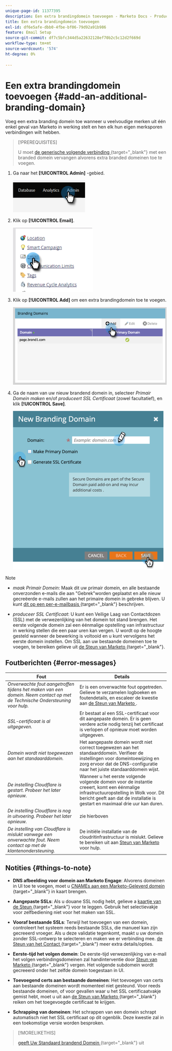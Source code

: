 ```yaml
---
unique-page-id: 11377395
description: Een extra brandingdomein toevoegen - Marketo Docs - Productdocumentatie
title: Een extra brandingdomein toevoegen
exl-id: df6e5afe-dbb0-4fbe-bf06-79d92a91b986
feature: Email Setup
source-git-commit: df7c5bfc344d5a22632128ef70b2c5c12d2f669d
workflow-type: tm+mt
source-wordcount: '574'
ht-degree: 0%

---
```


# Een extra brandingdomein toevoegen {#add-an-additional-branding-domain}

Voeg een extra branding domein toe wanneer u veelvoudige merken uit één enkel geval van Marketo in werking stelt en hen elk hun eigen merksporen verbindingen wilt hebben.

>[!PREREQUISITES]
>
>U moet [ de generische volgende verbinding ](/help/marketo/product-docs/administration/email-setup/add-multiple-branding-domains/edit-your-default-branding-domain.md){target="_blank"} met een branded domein vervangen alvorens extra branded domeinen toe te voegen.

1. Ga naar het **[!UICONTROL Admin]** -gebied.

   ![](assets/add-an-additional-branding-domain-1.png)

1. Klik op **[!UICONTROL Email]**.

   ![](assets/add-an-additional-branding-domain-2.png)

1. Klik op **[!UICONTROL Add]** om een extra brandingdomein toe te voegen.

   ![](assets/add-an-additional-branding-domain-3.png)

1. Ga de naam van uw nieuw brandend domein in, selecteer _Primair Domein maken_ en/of _produceert SSL Certificaat_ (zowel facultatief), en klik **[!UICONTROL Save]**.

   ![](assets/add-an-additional-branding-domain-4.png)

>[!NOTE]
>
>* _maak Primair Domein_: Maak dit uw primair domein, en alle bestaande onverzonden e-mails die aan &quot;Gebrek&quot;worden geplaatst en alle nieuw gecreëerde e-mails zullen aan het primaire domein in gebreke blijven. U kunt [ dit op een per-e-mailbasis ](/help/marketo/product-docs/administration/email-setup/add-multiple-branding-domains/overwrite-primary-domain-for-emails.md){target="_blank"} beschrijven.
>
>* _produceer SSL Certificaat_: U kunt een Veilige Laag van Contactdozen (SSL) met de verwezenlijking van het domein tot stand brengen. Het eerste volgende domein zal een éénmalige opstelling van infrastructuur in werking stellen die een paar uren kan vergen. U wordt op de hoogte gesteld wanneer de bewerking is voltooid en u kunt vervolgens het eerste domein instellen. Om SSL aan uw bestaande domeinen toe te voegen, te bereiken gelieve uit [ de Steun van Marketo ](https://nation.marketo.com/t5/support/ct-p/Support){target="_blank"}.

## Foutberichten {#error-messages}

<table><thead>
  <tr>
    <th>Fout</th>
    <th>Details</th>
  </tr></thead>
<tbody>
  <tr>
    <td><i>Onverwachte fout aangetroffen tijdens het maken van een domein. Neem contact op met de Technische Ondersteuning voor hulp.</i></td>
    <td>Er is een onverwachte fout opgetreden. Gelieve te verzamelen logboeken en foutendetails, en escaleer de kwestie aan <a href="https://nation.marketo.com/t5/support/ct-p/Support" target="_blank"> de Steun van Marketo </a>.</td>
  </tr>
  <tr>
    <td><i>SSL-certificaat is al uitgegeven.</i></td>
    <td>Er bestaat al een SSL-certificaat voor dit aangepaste domein. Er is geen verdere actie nodig tenzij het certificaat is verlopen of opnieuw moet worden uitgegeven.</td>
  </tr>
  <tr>
    <td><i>Domein wordt niet toegewezen aan het standaarddomein.</i></td>
    <td>Het aangepaste domein wordt niet correct toegewezen aan het standaarddomein. Verifieer de instellingen voor domeintoewijzing en zorg ervoor dat de DNS-configuratie naar het juiste standaarddomein wijst.</td>
  </tr>
  <tr>
    <td><i>De instelling Cloudflare is gestart. Probeer het later opnieuw.</i></td>
    <td>Wanneer u het eerste volgende volgende domein voor de instantie creeert, komt een éénmalige infrastructuuropstelling in Wolk voor. Dit bericht geeft aan dat de installatie is gestart en maximaal drie uur kan duren.</td>
  </tr>
  <tr>
    <td><i>De instelling Cloudflare is nog in uitvoering. Probeer het later opnieuw.</i></td>
    <td>zie hierboven</td>
  </tr>
  <tr>
    <td><i>De instelling van Cloudflare is mislukt vanwege een onverwachte fout. Neem contact op met de klantenondersteuning.</i></td>
    <td>De initiële installatie van de cloudritinfrastructuur is mislukt. Gelieve te bereiken uit aan <a href="https://nation.marketo.com/t5/support/ct-p/Support" target="_blank"> Steun van Marketo </a> voor hulp.</td>
  </tr>
</tbody></table>

## Notities {#things-to-note}

* **DNS afbeelding voor domein aan Marketo Engage**: Alvorens domeinen in UI toe te voegen, moet u [ CNAMEs aan een Marketo-Geleverd domein ](https://experienceleague.adobe.com/en/docs/marketo/using/getting-started/initial-setup/setup-steps#customize-your-landing-page-urls-with-a-cname){target="_blank"} in kaart brengen.

* **Aangepaste SSLs**: Als u douane SSL nodig hebt, gelieve a [ kaartje van de Steun ](https://nation.marketo.com/t5/support/ct-p/Support){target="_blank"} voor te leggen. Gebruik het selectievakje voor zelfbediening niet voor het maken van SSL.

* **Vooraf bestaande SSLs**: Terwijl het toevoegen van een domein, controleert het systeem reeds bestaande SSLs, die manueel kan zijn gecreeerd vroeger. Als u deze validatie tegenkomt, maakt u uw domein zonder SSL-ontwerp te selecteren en maken we er verbinding mee. [ de Steun van het Contact ](https://nation.marketo.com/t5/support/ct-p/Support){target="_blank"} meer extra details/opties.

* **Eerste-tijd het volgen domein**: De eerste-tijd verwezenlijking van e-mail het volgen verbindingsdomeinen zal handinterventie door [ Steun van Marketo ](https://nation.marketo.com/t5/support/ct-p/Support){target="_blank"} vergen. Het volgende subdomein wordt gecreeerd onder het zelfde domein toegestaan in UI.

* **Toevoegend certs aan bestaande domeinen**: Het toevoegen van certs aan bestaande domeinen wordt momenteel niet gesteund. Voor reeds bestaande domeinen, of voor gevallen waar u het SSL certificaatvakje gemist hebt, moet u uit aan [ de Steun van Marketo ](https://nation.marketo.com/t5/support/ct-p/Support){target="_blank"} reiken om het toegevoegde certificaat te krijgen.

* **Schrapping van domeinen**: Het schrappen van een domein schrapt automatisch niet het SSL certificaat op dit ogenblik. Deze kwestie zal in een toekomstige versie worden besproken.

>[!MORELIKETHIS]
>
>[ geeft Uw Standaard brandend Domein ](/help/marketo/product-docs/administration/email-setup/add-multiple-branding-domains/edit-your-default-branding-domain.md){target="_blank"} uit
